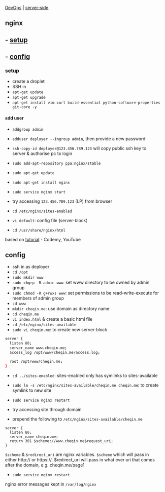 [DevOps](index.md) | [server-side](../server-side.md)

## nginx

## - [setup](#setup)
## - [config](#config)

### setup

- create a droplet
- SSH in
- `apt-get update`
- `apt-get upgrade`
- `apt-get install vim curl build-essential python-software-properties git-core -y`

#### add user
- `addgroup admin`
- `adduser deployer --ingroup admin`, then provide a new password


- `ssh-copy-id deployer@123.456.789.123` will copy public ssh key to server & authorise pc to login
- `sudo add-apt-repository ppa:nginx/stable`
- `sudo apt-get update`
- `sudo apt-get install nginx`
- `sudo service nginx start`
- try accessing `123.456.789.123` (I.P) from browser
- `cd /etc/nginx/sites-enabled`
- `vi default`: config file (server-block)
- `cd /usr/share/nginx/html`

based on [tutorial](https://www.youtube.com/watch?v=TIaBrUo2944&index=3&list=PLjQo0sojbbxUav7I746f0lT4apGX8-iON) - Codemy, YouTube

## config

- ssh in as deployer
- `cd /opt`
- `sudo mkdir www`
- `sudo chgrp -R admin www`: set www directory to be owned by admin group
- `sudo chmod -R g+rwxs www`: set permissions to be read-write-execute for members of admin group
- `cd www`
- `mkdir cheqin.me`: use domain as directory name
- `cd cheqin.me`
- `vi index.html` & create a basic html file
- `cd /etc/nginx/sites-available`
- `sudo vi cheqin.me`: to create new server-block

```sh
server {
  listen 80;
  server_name www.cheqin.me;
  access_log /opt/www/cheqin.me/access.log;

  root /opt/www/cheqin.me;
}
```


- `cd ../sites-enabled`: sites-enabled only has symlinks to sites-available
- `sudo ln -s /etc/nginx/sites-available/cheqin.me cheqin.me`: to create symlink to new site
- `sudo service nginx restart`
- try accessing site through domain

- prepend the following to `/etc/nginx/sites-available/cheqin.me`

```
server {
  listen 80;
  server_name cheqin.me;
  return 301 $scheme://www.cheqin.me$request_uri;
}
```

`$scheme` & `$redirect_uri` are nginx variables. `$scheme` which will pass in either http:// or https://. $redirect_uri will pass in what ever uri that comes after the domain, e.g. cheqin.me/page1

- `sudo service nginx restart`

nginx error messages kept in `/var/log/nginx`

<!-- ---

See also -->
